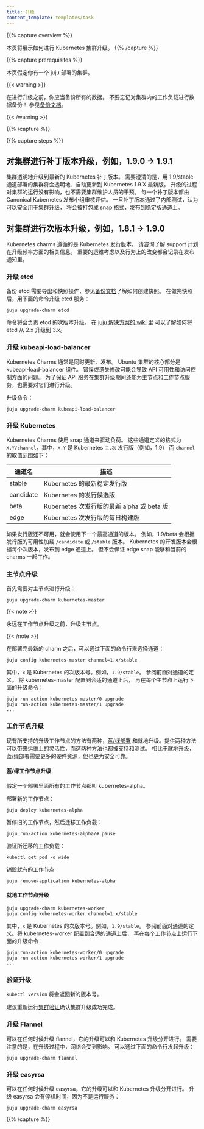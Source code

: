 ```yaml
---
title: 升级
content_template: templates/task
---
```


<!-- ---
title: Upgrades
content_template: templates/task
--- -->

{{% capture overview %}}
<!-- This page will outline how to manage and execute a Kubernetes upgrade. -->
本页将展示如何进行 Kubernetes 集群升级。
{{% /capture %}}

{{% capture prerequisites %}}
<!-- This page assumes you have a working deployed cluster. -->
本页假定你有一个 juju 部署的集群。

{{< warning >}}

<!-- You should always back up all your data before attempting an upgrade.
Don't forget to include the workload inside your cluster!
Refer to the [backup documentation](/docs/getting-started-guides/ubuntu/backups). -->

在进行升级之前，你应当备份所有的数据。
不要忘记对集群内的工作负载进行数据备份！
参见[备份文档](/docs/getting-started-guides/ubuntu/backups)。

{{< /warning >}}

{{% /capture %}}

{{% capture steps %}}

<!-- ## Patch kubernetes upgrades for example 1.9.0 -> 1.9.1 -->
## 对集群进行补丁版本升级，例如，1.9.0 -> 1.9.1

<!-- Clusters are transparently upgraded to the latest Kubernetes patch release.
To be clear, a cluster deployed using the 1.9/stable channel
will transparently receive unattended upgrades for the 1.9.X Kubernetes
releases.
The upgrade causes no disruption to the operation of the cluster and requires
no intervention from a cluster administrator.
Each patch release is evaluated by the
Canonical Kubernetes Distribution team.
Once a patch release passes internal testing and is deemed safe for upgrade,
it is packaged in snap format and pushed to the stable channel. -->

集群透明地升级到最新的 Kubernetes 补丁版本。
需要澄清的是，用 1.9/stable 通道部署的集群将会透明地、自动更新到 Kubernetes 1.9.X 最新版。
升级的过程对集群的运行没有影响，也不需要集群维护人员的干预。
每一个补丁版本都由 Canonical Kubernetes 发布小组审核评估。
一旦补丁版本通过了内部测试，认为可以安全用于集群升级，
将会被打包成 snap 格式，发布到稳定版通道上。

<!-- ## Upgrading a minor Kubernetes release for example 1.8.1 -> 1.9.0 -->
## 对集群进行次版本升级，例如，1.8.1 -> 1.9.0

<!-- The Kubernetes charms follow the Kubernetes releases. Please consult
your support plan on the upgrade frequency. Important operational considerations
and changes in behaviour will always be documented in the release notes. -->

Kubernetes charms 遵循的是 Kubernetes 发行版本。
请咨询了解 support 计划在升级频率方面的相关信息。
重要的运维考虑以及行为上的改变都会记录在发布通知里。

<!-- ### Upgrade etcd -->
### 升级 etcd

<!-- Backing up etcd requires an export and snapshot, refer to the
[backup documentation](/docs/getting-started-guides/ubuntu/backups) to create a snapshot.
After the snapshot, upgrade the etcd service with: -->

备份 etcd 需要导出和快照操作，参见[备份文档](/docs/getting-started-guides/ubuntu/backups)了解如何创建快照。
在做完快照后，用下面的命令升级 etcd 服务：

    juju upgrade-charm etcd

<!-- This will handle upgrades between minor versions of etcd.
Instructions on how to upgrade from 2.x to 3.x can be found
[here](https://github.com/juju-solutions/bundle-canonical-kubernetes/wiki/Etcd-2.3-to-3.x-upgrade)
in the juju-solutions wiki. -->

命令将会负责 etcd 的次版本升级。
在 [juju 解决方案的 wiki](https://github.com/juju-solutions/bundle-canonical-kubernetes/wiki/Etcd-2.3-to-3.x-upgrade) 里
可以了解如何将 etcd 从 2.x 升级到 3.x。

<!-- ### Upgrade kubeapi-load-balancer -->
### 升级 kubeapi-load-balancer

<!-- The Kubernetes Charms are generally all updated and released at the same time. A core part of a cluster on Ubuntu is the kubeapi-load-balancer component. Incorrect or missing changes there can have an effect on API availability and access controls. To ensure API service continuity for the master and workers when they are updated, this upgrade needs to precede them. -->

Kubernetes Charms 通常是同时更新、发布。
Ubuntu 集群的核心部分是 kubeapi-load-balancer 组件。
错误或遗失修改可能会导致 API 可用性和访问控制方面的问题。
为了保证 API 服务在集群升级期间还能为主节点和工作节点服务，也需要对它们进行升级。

<!-- To upgrade the charm run: -->

升级命令：

    juju upgrade-charm kubeapi-load-balancer

<!-- ### Upgrade Kubernetes -->
### 升级 Kubernetes

<!-- The Kubernetes Charms use snap channels to drive payloads.
The channels are defined by `X.Y/channel` where `X.Y` is the `major.minor` release
of Kubernetes (for example 1.9) and `channel` is one of the four following channels: -->

Kubernetes Charms 使用 snap 通道来驱动负荷。
这些通道定义的格式为 `X.Y/channel`，其中，`X.Y` 是 Kubernetes `主.次` 发行版（例如，1.9）
而 `channel` 的取值范围如下：

<!-- | Channel name        | Description  |
| ------------------- | ------------ |
| stable              | The latest stable released patch version of Kubernetes |
| candidate           | Release candidate releases of Kubernetes |
| beta                | Latest alpha or beta of Kubernetes for that minor release |
| edge                | Nightly builds of that minor release of Kubernetes | -->

| 通道名               | 描述  |
| ------------------- | ------------ |
| stable              | Kubernetes 的最新稳定发行版 |
| candidate           | Kubernetes 的发行候选版 |
| beta                | Kubernetes 次发行版的最新 alpha 或 beta 版 |
| edge                | Kubernetes 次发行版的每日构建版 |


<!-- If a release isn't available, the next highest channel is used.
For example, 1.9/beta will load `/candidate` or `/stable` depending on availability of release.
Development versions of Kubernetes are available in the edge channel for each minor release.
There is no guarantee that edge snaps will work with the current charms. -->

如果发行版还不可用，就会使用下一个最高通道的版本。
例如，1.9/beta 会根据发行版的可用性加载 `/candidate` 或 `/stable` 版本。
Kubernetes 的开发版本会根据每个次版本，发布到 edge 通道上。
但不会保证 edge snap 能够和当前的 charms 一起工作。

<!-- ### Master Upgrades -->
### 主节点升级

<!-- First you need to upgrade the masters: -->

首先需要对主节点进行升级：

    juju upgrade-charm kubernetes-master

{{< note >}}

<!-- Always upgrade the masters before the workers. -->

永远在工作节点升级之前，升级主节点。

{{< /note >}}

<!-- Once the latest charm is deployed, the channel for Kubernetes can be selected by issuing the following: -->

在部署完最新的 charm 之后，可以通过下面的命令行来选择通道：

    juju config kubernetes-master channel=1.x/stable

<!-- Where `x` is the minor version of Kubernetes. For example, `1.9/stable`. See above for Channel definitions.
Once you've configured kubernetes-master with the appropriate channel, run the upgrade action on each master: -->

其中，`x` 是 Kubernetes 的次版本号。例如，`1.9/stable`。
参阅前面对通道的定义。
将 kubernetes-master 配置到合适的通道上后，
再在每个主节点上运行下面的升级命令：

    juju run-action kubernetes-master/0 upgrade
    juju run-action kubernetes-master/1 upgrade
    ...

<!-- ### Worker Upgrades -->
### 工作节点升级

<!-- Two methods of upgrading workers are supported.
[Blue/Green Deployment](http://martinfowler.com/bliki/BlueGreenDeployment.html)
and upgrade-in-place. Both methods are provided for operational flexibility and both
are supported and tested. Blue/Green will require more hardware up front than in-place,
but is a safer upgrade route. -->

现有所支持的升级工作节点的方法有两种，[蓝/绿部署](http://martinfowler.com/bliki/BlueGreenDeployment.html)
和就地升级。提供两种方法可以带来运维上的灵活性，而这两种方法也都被支持和测试。
相比于就地升级，蓝/绿部署需要更多的硬件资源，但也更为安全可靠。

<!-- #### Blue/green worker upgrade -->
#### 蓝/绿工作节点升级

<!-- Given a deployment where the workers are named kubernetes-alpha. -->

假定一个部署里面所有的工作节点都叫 kubernetes-alpha。

<!-- Deploy new workers: -->

部署新的工作节点：

    juju deploy kubernetes-alpha

<!-- Pause the old workers so your workload migrates: -->

暂停旧的工作节点，然后迁移工作负载：

    juju run-action kubernetes-alpha/# pause

<!-- Verify old workloads have migrated with: -->

验证所迁移的工作负载：

    kubectl get pod -o wide

<!-- Tear down old workers with: -->

销毁就有的工作节点：

    juju remove-application kubernetes-alpha

<!-- #### In place worker upgrade -->
#### 就地工作节点升级

    juju upgrade-charm kubernetes-worker
    juju config kubernetes-worker channel=1.x/stable

<!-- Where `x` is the minor version of Kubernetes. For example, `1.9/stable`.
See above for Channel definitions. Once you've configured kubernetes-worker with the appropriate channel,
run the upgrade action on each worker: -->

其中，`x` 是 Kubernetes 的次版本号。例如，`1.9/stable`。
参阅前面对通道的定义。将 kubernetes-worker 配置到合适的通道上后，
再在每个工作节点上运行下面的升级命令：

    juju run-action kubernetes-worker/0 upgrade
    juju run-action kubernetes-worker/1 upgrade
    ...

<!-- ### Verify upgrade -->
### 验证升级

<!-- `kubectl version` should return the newer version. -->

`kubectl version` 将会返回新的版本号。

<!-- It is recommended to rerun a [cluster validation](/docs/getting-started-guides/ubuntu/validation)
to ensure that the cluster upgrade has successfully completed. -->

建议重新运行[集群验证](/docs/getting-started-guides/ubuntu/validation)确认集群升级成功完成。

<!-- ### Upgrade Flannel -->
### 升级 Flannel

<!-- Upgrading flannel can be done at any time, it is independent of Kubernetes upgrades.
Be advised that networking is interrupted during the upgrade. You can initiate a flannel upgrade with: -->

可以在任何时候升级 flannel，它的升级可以和 Kubernetes 升级分开进行。
需要注意的是，在升级过程中，网络会受到影响。
可以通过下面的命令行发起升级：

    juju upgrade-charm flannel

<!-- ### Upgrade easyrsa -->
### 升级 easyrsa

<!-- Upgrading easyrsa can be done at any time, it is independent of Kubernetes upgrades.
Upgrading easyrsa should result in zero downtime as it is not a running service: -->

可以在任何时候升级 easyrsa，它的升级可以和 Kubernetes 升级分开进行。
升级 easyrsa 会有停机时间，因为不是运行服务：

    juju upgrade-charm easyrsa

{{% /capture %}}
